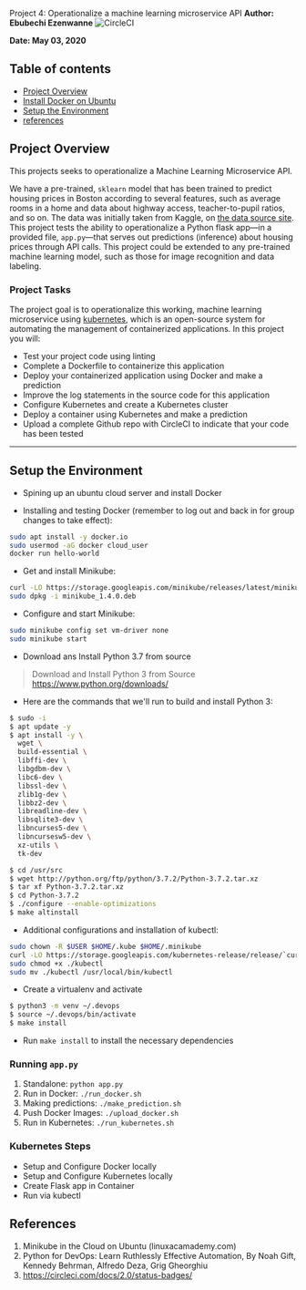 Project 4: Operationalize a machine learning microservice API
**Author:<a> Ebubechi Ezenwanne</a>**
![CircleCI](https://circleci.com/gh/Ezeebube5/DevOps_Microservices.svg?style=svg)

**Date: May 03, 2020**
## Table of contents

<ul>
<li><a href="#intro">Project Overview</a></li>
<li><a href="#server">Install Docker on Ubuntu </a></li>
<li><a href="#requirement">Setup the Environment</a></li>
<li><a href="#projects">references</a></li>
</ul>

<a id="intro"></a>
## Project Overview

This projects seeks to operationalize a Machine Learning Microservice API. 

We have a pre-trained, `sklearn` model that has been trained to predict housing prices in Boston according to several features, such as average rooms in a home and data about highway access, teacher-to-pupil ratios, and so on. The data was initially taken from Kaggle, on [the data source site](https://www.kaggle.com/c/boston-housing). This project tests the ability to operationalize a Python flask app—in a provided file, `app.py`—that serves out predictions (inference) about housing prices through API calls. This project could be extended to any pre-trained machine learning model, such as those for image recognition and data labeling.

### Project Tasks

The project goal is to operationalize this working, machine learning microservice using [kubernetes](https://kubernetes.io/), which is an open-source system for automating the management of containerized applications. In this project you will:
* Test your project code using linting
* Complete a Dockerfile to containerize this application
* Deploy your containerized application using Docker and make a prediction
* Improve the log statements in the source code for this application
* Configure Kubernetes and create a Kubernetes cluster
* Deploy a container using Kubernetes and make a prediction
* Upload a complete Github repo with CircleCI to indicate that your code has been tested

---
## Setup the Environment
* Spining up an ubuntu cloud server and install Docker
- Installing and testing Docker (remember to log out and back in for group changes to take effect):
```sh
sudo apt install -y docker.io
sudo usermod -aG docker cloud_user
docker run hello-world
```
- Get and install Minikube:
```sh
curl -LO https://storage.googleapis.com/minikube/releases/latest/minikube_1.4.0.deb
sudo dpkg -i minikube_1.4.0.deb
```
- Configure and start Minikube:
```sh
sudo minikube config set vm-driver none
sudo minikube start
```
* Download ans Install Python 3.7 from source
> Download and Install Python 3 from Source
> https://www.python.org/downloads/
- Here are the commands that we'll run to build and install Python 3:
```sh
$ sudo -i
$ apt update -y
$ apt install -y \
  wget \
  build-essential \
  libffi-dev \
  libgdbm-dev \
  libc6-dev \
  libssl-dev \
  zlib1g-dev \
  libbz2-dev \
  libreadline-dev \
  libsqlite3-dev \
  libncurses5-dev \
  libncursesw5-dev \
  xz-utils \
  tk-dev

$ cd /usr/src
$ wget http://python.org/ftp/python/3.7.2/Python-3.7.2.tar.xz
$ tar xf Python-3.7.2.tar.xz
$ cd Python-3.7.2
$ ./configure --enable-optimizations
$ make altinstall
```

- Additional configurations and installation of kubectl:
```sh
sudo chown -R $USER $HOME/.kube $HOME/.minikube
curl -LO https://storage.googleapis.com/kubernetes-release/release/`curl -s https://storage.googleapis.com/kubernetes-release/release/stable.txt`/bin/linux/amd64/kubectl
sudo chmod +x ./kubectl
sudo mv ./kubectl /usr/local/bin/kubectl
```

* Create a virtualenv and activate 
```sh
$ python3 -m venv ~/.devops
$ source ~/.devops/bin/activate
$ make install
```
* Run `make install` to install the necessary dependencies

### Running `app.py`

1. Standalone:  `python app.py`
2. Run in Docker:  `./run_docker.sh`
3. Making predictions: `./make_prediction.sh`
4. Push Docker Images: `./upload_docker.sh`
3. Run in Kubernetes:  `./run_kubernetes.sh`

### Kubernetes Steps

* Setup and Configure Docker locally
* Setup and Configure Kubernetes locally
* Create Flask app in Container
* Run via kubectl

## References
1. Minikube in the Cloud on Ubuntu  (linuxacamademy.com)
2. Python for DevOps: Learn Ruthlessly Effective Automation, By Noah Gift, Kennedy Behrman, Alfredo Deza, Grig Gheorghiu
3. https://circleci.com/docs/2.0/status-badges/


